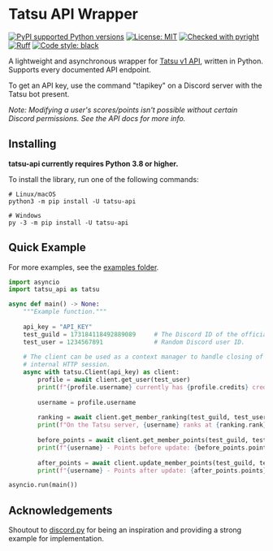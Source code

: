 # Tatsu API Wrapper
[![PyPI supported Python versions](https://img.shields.io/pypi/pyversions/tatsu-api.svg)](https://pypi.python.org/pypi/discord.py)
[![License: MIT](https://img.shields.io/github/license/Sachaa-Thanasius/tatsu-api.svg)](https://opensource.org/licenses/MIT)
[![Checked with pyright](https://img.shields.io/badge/pyright-checked-informational.svg)](https://github.com/microsoft/pyright/)
[![Ruff](https://img.shields.io/endpoint?url=https://raw.githubusercontent.com/astral-sh/ruff/main/assets/badge/v2.json)](https://github.com/astral-sh/ruff)
[![Code style: black](https://img.shields.io/badge/code%20style-black-000000.svg)](https://github.com/ambv/black)


A lightweight and asynchronous wrapper for [Tatsu v1 API](https://tatsu.gg), written in Python. Supports every documented API endpoint.

To get an API key, use the command "t!apikey" on a Discord server with the Tatsu bot present.

*Note: Modifying a user's scores/points isn't possible without certain Discord permissions. See the API docs for more info.*

## Installing

**tatsu-api currently requires Python 3.8 or higher.**

To install the library, run one of the following commands:

```shell
# Linux/macOS
python3 -m pip install -U tatsu-api

# Windows
py -3 -m pip install -U tatsu-api
```

## Quick Example
For more examples, see the [examples folder](./examples/).

```python
import asyncio
import tatsu_api as tatsu

async def main() -> None:
    """Example function."""
    
    api_key = "API_KEY"
    test_guild = 173184118492889089     # The Discord ID of the official Tatsu server.
    test_user = 1234567891              # Random Discord user ID.
    
    # The client can be used as a context manager to handle closing of the
    # internal HTTP session.
    async with tatsu.Client(api_key) as client:
        profile = await client.get_user(test_user)
        print(f"{profile.username} currently has {profile.credits} credits and {profile.reputation} reputation.")
        
        username = profile.username
        
        ranking = await client.get_member_ranking(test_guild, test_user, "all")
        print(f"On the Tatsu server, {username} ranks at {ranking.rank} for all time.")
        
        before_points = await client.get_member_points(test_guild, test_user)
        print(f"{username} - Points before update: {before_points.points}")
        
        after_points = await client.update_member_points(test_guild, test_user, -10)
        print(f"{username} - Points after update: {after_points.points}")

asyncio.run(main())
```

## Acknowledgements
Shoutout to [discord.py](https://github.com/Rapptz/discord.py) for being an inspiration and providing a strong example for implementation.